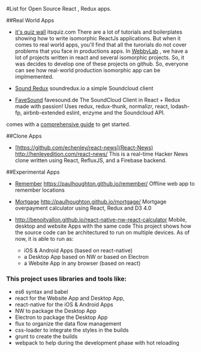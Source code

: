 #List for Open Source React , Redux apps.

##Real World Apps  

- [it's quiz wall](https://github.com/WebbyLab/itsquiz-wall) itsquiz.com
There are a lot of tutorials and boilerplates showing how to write isomorphic ReactJs applications. But when it comes to real world apps, you'll find that all the turorials do not cover problems that you face in productions apps.
In [WebbyLab](https://webbylab.com) , we have a lot of projects written in react and several isomorphic projects. So, it was decides to develop one of these projects on github. So, everyone can see how real-world production isomorphic app can be implmemented.

- [Sound Redux](https://github.com/andrewngu/sound-redux)  soundredux.io
a simple Soundcloud client

- [FaveSound](https://github.com/rwieruch/favesound-redux) favesound.de
The SoundCloud Client in React + Redux made with passion!
Uses redux, redux-thunk, normalizr, react, lodash-fp, airbnb-extended eslint, enzyme and the Soundcloud API.

comes with a [comprehensive guide](http://www.robinwieruch.de/the-soundcloud-client-in-react-redux/) to get started.


##Clone Apps

- [https://github.com/echenley/react-news](React-News)  http://henleyedition.com/react-news/
This is a real-time Hacker News clone written using React, RefluxJS, and a Firebase backend.


##Experimental Apps

- [Remember](https://github.com/paulhoughton/remember/) https://paulhoughton.github.io/remember/
Offline web app to remember locations

- [Mortgage](http://paulhoughton.github.io/mortgage/) http://paulhoughton.github.io/mortgage/
Mortgage overpayment calculator using React, Redux and D3 4.0

- [](https://github.com/benoitvallon/react-native-nw-react-calculator) http://benoitvallon.github.io/react-native-nw-react-calculator
Mobile, desktop and website Apps with the same code
This project shows how the source code can be architectured to run on multiple devices. As of now, it is able to run as:
    * iOS & Android Apps (based on react-native)
    * a Desktop App based on NW or based on Electron
    * a Website App in any browser (based on react)

### This project uses libraries and tools like:
* es6 syntax and babel
* react for the Website App and Desktop App,
* react-native for the iOS & Android Apps
* NW to package the Desktop App
* Electron to package the Desktop App
* flux to organize the data flow management
* css-loader to integrate the styles in the builds
* grunt to create the builds
* webpack to help during the development phase with hot reloading